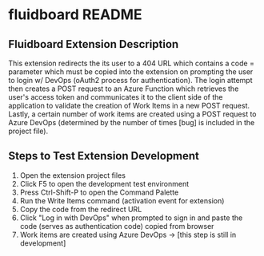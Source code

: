 # fluidboard README


## Fluidboard Extension Description 

This extension redirects the its user to a 404 URL which contains a code = parameter which must be copied into the extension on prompting the user to login w/ DevOps (oAuth2 process for authentication). The login attempt then creates a POST request to an Azure Function which retrieves the user's access token and communicates it to the client side of the application to validate the creation of Work Items in a new POST request. Lastly, a certain number of work items are created using a POST request to Azure DevOps (determined by the number of times [bug] is included in the project file).

## Steps to Test Extension Development

1. Open the extension project files 
2. Click F5 to open the development test environment
3. Press Ctrl-Shift-P to open the Command Palette
4. Run the Write Items command (activation event for extension)
5. Copy the code from the redirect URL
6. Click "Log in with DevOps" when prompted to sign in and paste the code (serves as authentication code) copied from browser
7. Work items are created using Azure DevOps -> [this step is still in development]





